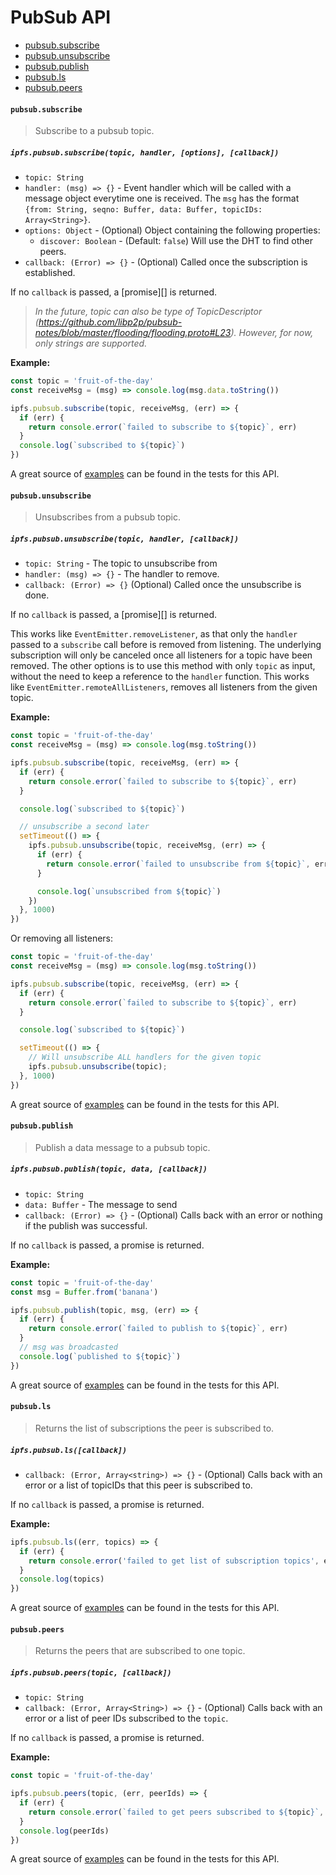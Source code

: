 # PubSub API

* [pubsub.subscribe](#pubsubsubscribe)
* [pubsub.unsubscribe](#pubsubunsubscribe)
* [pubsub.publish](#pubsubpublish)
* [pubsub.ls](#pubsubls)
* [pubsub.peers](#pubsubpeers)

#### `pubsub.subscribe`

> Subscribe to a pubsub topic.

##### `ipfs.pubsub.subscribe(topic, handler, [options], [callback])`

- `topic: String`
- `handler: (msg) => {}` - Event handler which will be called with a message object everytime one is received. The `msg` has the format `{from: String, seqno: Buffer, data: Buffer, topicIDs: Array<String>}`.
- `options: Object` - (Optional) Object containing the following properties:
  - `discover: Boolean` - (Default: `false`) Will use the DHT to find other peers.
- `callback: (Error) => {}` - (Optional) Called once the subscription is established.

If no `callback` is passed, a [promise][] is returned.

> _In the future, topic can also be type of TopicDescriptor (https://github.com/libp2p/pubsub-notes/blob/master/flooding/flooding.proto#L23). However, for now, only strings are supported._

**Example:**

```JavaScript
const topic = 'fruit-of-the-day'
const receiveMsg = (msg) => console.log(msg.data.toString())

ipfs.pubsub.subscribe(topic, receiveMsg, (err) => {
  if (err) {
    return console.error(`failed to subscribe to ${topic}`, err)
  }
  console.log(`subscribed to ${topic}`)
})
```

A great source of [examples][] can be found in the tests for this API.

#### `pubsub.unsubscribe`

> Unsubscribes from a pubsub topic.

##### `ipfs.pubsub.unsubscribe(topic, handler, [callback])`

- `topic: String` - The topic to unsubscribe from
- `handler: (msg) => {}` - The handler to remove.
- `callback: (Error) => {}` (Optional) Called once the unsubscribe is done.

If no `callback` is passed, a [promise][] is returned.

This works like `EventEmitter.removeListener`, as that only the `handler` passed to a `subscribe` call before is removed from listening. The underlying subscription will only be canceled once all listeners for a topic have been removed.
The other options is to use this method with only `topic` as input, without the need to keep a reference to the `handler` function. 
This works like `EventEmitter.remoteAllListeners`, removes all listeners from the given topic. 

**Example:**

```JavaScript
const topic = 'fruit-of-the-day'
const receiveMsg = (msg) => console.log(msg.toString())

ipfs.pubsub.subscribe(topic, receiveMsg, (err) => {
  if (err) {
    return console.error(`failed to subscribe to ${topic}`, err)
  }

  console.log(`subscribed to ${topic}`)

  // unsubscribe a second later
  setTimeout(() => {
    ipfs.pubsub.unsubscribe(topic, receiveMsg, (err) => {
      if (err) {
        return console.error(`failed to unsubscribe from ${topic}`, err)
      }

      console.log(`unsubscribed from ${topic}`)
    })
  }, 1000)
})
```

Or removing all listeners: 
```JavaScript
const topic = 'fruit-of-the-day'
const receiveMsg = (msg) => console.log(msg.toString())

ipfs.pubsub.subscribe(topic, receiveMsg, (err) => {
  if (err) {
    return console.error(`failed to subscribe to ${topic}`, err)
  }

  console.log(`subscribed to ${topic}`)

  setTimeout(() => {
    // Will unsubscribe ALL handlers for the given topic
    ipfs.pubsub.unsubscribe(topic);
  }, 1000)
})
```

A great source of [examples][] can be found in the tests for this API.

#### `pubsub.publish`

> Publish a data message to a pubsub topic.

##### `ipfs.pubsub.publish(topic, data, [callback])`

- `topic: String`
- `data: Buffer` - The message to send
- `callback: (Error) => {}` - (Optional) Calls back with an error or nothing if the publish was successful.

If no `callback` is passed, a promise is returned.

**Example:**

```JavaScript
const topic = 'fruit-of-the-day'
const msg = Buffer.from('banana')

ipfs.pubsub.publish(topic, msg, (err) => {
  if (err) {
    return console.error(`failed to publish to ${topic}`, err)
  }
  // msg was broadcasted
  console.log(`published to ${topic}`)
})
```

A great source of [examples][] can be found in the tests for this API.

#### `pubsub.ls`

> Returns the list of subscriptions the peer is subscribed to.

##### `ipfs.pubsub.ls([callback])`

- `callback: (Error, Array<string>) => {}` - (Optional) Calls back with an error or a list of topicIDs that this peer is subscribed to.

If no `callback` is passed, a promise is returned.

**Example:**

```JavaScript
ipfs.pubsub.ls((err, topics) => {
  if (err) {
    return console.error('failed to get list of subscription topics', err)
  }
  console.log(topics)
})
```

A great source of [examples][] can be found in the tests for this API.

#### `pubsub.peers`

> Returns the peers that are subscribed to one topic.

##### `ipfs.pubsub.peers(topic, [callback])`

- `topic: String`
- `callback: (Error, Array<String>) => {}` - (Optional) Calls back with an error or a list of peer IDs subscribed to the `topic`.

If no `callback` is passed, a promise is returned.

**Example:**

```JavaScript
const topic = 'fruit-of-the-day'

ipfs.pubsub.peers(topic, (err, peerIds) => {
  if (err) {
    return console.error(`failed to get peers subscribed to ${topic}`, err)
  }
  console.log(peerIds)
})
```

A great source of [examples][] can be found in the tests for this API.

[examples]: https://github.com/ipfs/interface-ipfs-core/blob/master/src/pubsub
